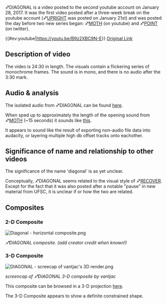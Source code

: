 ♐DIAGONAL is a video posted to the second youtube account on January 28,
2017. It was the first video posted after a three-week break on the
youtube account (♐[UPRIGHT](UPRIGHT "wikilink") was posted on January
21st) and was posted the day before two new series began:
♐[MOTH](MOTH "wikilink") (on youtube) and ♐[POINT](POINT "wikilink")
(on twitter).

{{\#ev:youtube|<https://youtu.be/B9z2XBC9N-E>}} [Original Link](https://youtu.be/9m3XuGbURi4)

## Description of video

The video is 24:30 in length. The visuals contain a flickering series of
monochrome frames. The sound is in mono, and there is no audio after the
3:30 mark.

## Audio & analysis

The isolated audio from ♐DIAGONAL can be found
[here](https://clyp.it/b5lzfn11).

When sped up to approximately the length of the opening sound from
♐[MOTH](MOTH "wikilink") (\~15 seconds) it sounds like
[this](https://clyp.it/bxdllqad).

It appears to sound like the result of exporting non-audio file data
into audacity, or layering multiple high db offset tracks onto
eachother.

## Significance of name and relationship to other videos

The significance of the name 'diagonal' is as yet unclear.

Conceptually, ♐DIAGONAL seems related to the visual style of
♐[RECOVER](RECOVER "wikilink"). Except for the fact that it was also
posted after a notable "pause" in new material from UFSC, it is unclear
if or how the two are related.

## Composites

### 2-D Composite

![Diagonal - horizontal composite.png](_Diagonal_-_horizontal_composite.png)

*♐DIAGONAL composite. (add creator credit when known\!)*

### 3-D Composite

![DIAGONAL - screecap of vantjac's 3D render.png](_DIAGONAL_-_screecap_of_vantjac's_3D_render.png)

*screencap of ♐DIAGONAL 3-D composite by vantjac*

This composite can be browsed in a 3-D projection
[here](http://vanjac.github.io/sketches/ufsc3d/).

The 3-D Composite appears to show a definite constrained shape.

